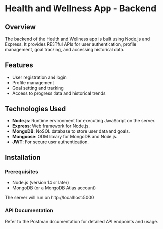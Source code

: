 # Health and Wellness App - Backend

## Overview
The backend of the Health and Wellness app is built using Node.js and Express. It provides RESTful APIs for user authentication, profile management, goal tracking, and accessing historical data.

## Features
- User registration and login
- Profile management
- Goal setting and tracking
- Access to progress data and historical trends

## Technologies Used
- **Node.js**: Runtime environment for executing JavaScript on the server.
- **Express**: Web framework for Node.js.
- **MongoDB**: NoSQL database to store user data and goals.
- **Mongoose**: ODM library for MongoDB and Node.js.
- **JWT**: For secure user authentication.

## Installation

### Prerequisites
- Node.js (version 14 or later)
- MongoDB (or a MongoDB Atlas account)

The server will run on http://localhost:5000

### API Documentation
Refer to the Postman documentation for detailed API endpoints and usage.